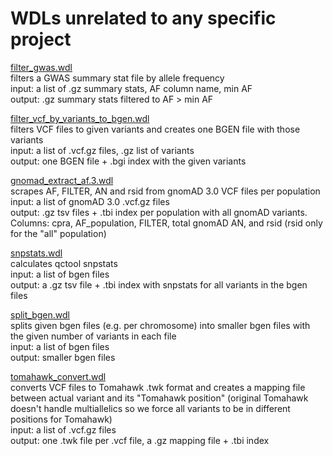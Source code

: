 # WDLs unrelated to any specific project

[filter_gwas.wdl](wdl/filter_gwas.wdl)  
filters a GWAS summary stat file by allele frequency  
input: a list of .gz summary stats, AF column name, min AF  
output: .gz summary stats filtered to AF > min AF

[filter_vcf_by_variants_to_bgen.wdl](wdl/filter_vcf_by_variants_to_bgen.wdl)  
filters VCF files to given variants and creates one BGEN file with those variants  
input: a list of .vcf.gz files, .gz list of variants  
output: one BGEN file + .bgi index with the given variants

[gnomad_extract_af.3.wdl](wdl/gnomad_extract_af.3.wdl)  
scrapes AF, FILTER, AN and rsid from gnomAD 3.0 VCF files per population  
input: a list of gnomAD 3.0 .vcf.gz files  
output: .gz tsv files + .tbi index per population with all gnomAD variants. Columns: cpra, AF_population, FILTER, total gnomAD AN, and rsid (rsid only for the "all" population)

[snpstats.wdl](wdl/snpstats.wdl)  
calculates qctool snpstats  
input: a list of bgen files  
output: a .gz tsv file + .tbi index with snpstats for all variants in the bgen files

[split_bgen.wdl](wdl/split_bgen.wdl)  
splits given bgen files (e.g. per chromosome) into smaller bgen files with the given number of variants in each file  
input: a list of bgen files  
output: smaller bgen files

[tomahawk_convert.wdl](wdl/tomahawk_convert.wdl)  
converts VCF files to Tomahawk .twk format and creates a mapping file between actual variant and its "Tomahawk position" (original Tomahawk doesn't handle multiallelics so we force all variants to be in different positions for Tomahawk)  
input: a list of .vcf.gz files  
output: one .twk file per .vcf file, a .gz mapping file + .tbi index
